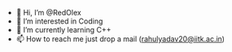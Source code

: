 - 👋 Hi, I’m @RedOlex
- 👀 I’m interested in Coding
- 🌱 I’m currently learning C++
- 📫 How to reach me just drop a mail (rahulyadav20@iitk.ac.in)

<!---
RedOlex/RedOlex is a ✨ special ✨ repository because its `README.md` (this file) appears on your GitHub profile.
You can click the Preview link to take a look at your changes.
--->

